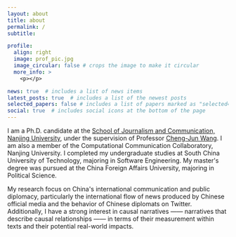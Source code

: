 ```yaml
---
layout: about
title: about
permalink: /
subtitle:

profile:
  align: right
  image: prof_pic.jpg
  image_circular: false # crops the image to make it circular
  more_info: >
    <p></p>

news: true  # includes a list of news items
latest_posts: true  # includes a list of the newest posts
selected_papers: false # includes a list of papers marked as "selected={true}"
social: true  # includes social icons at the bottom of the page
---
```


I am a Ph.D. candidate at the [School of Journalism and Communication, Nanjing University](https://jc.nju.edu.cn/main.htm), under the supervision of Professor [Cheng-Jun Wang](https://chengjunwang.com/). I am also a member of the Computational Communication Collaboratory, Nanjing University. I completed my undergraduate studies at South China University of Technology, majoring in Software Engineering. My master's degree was pursued at the China Foreign Affairs University, majoring in Political Science.

My research focus on China's international communication and public diplomacy, particularly the international flow of news produced by Chinese official media and the behavior of Chinese diplomats on Twitter. Additionally, I have a strong interest in causal narratives —— narratives that describe causal relationships —— in terms of their measurement within texts and their potential real-world impacts.